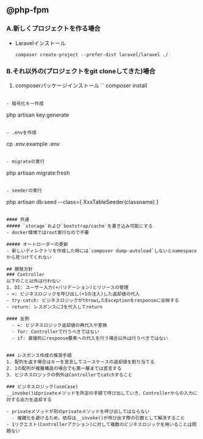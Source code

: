 ## @php-fpm
### A.新しくプロジェクトを作る場合
- Laravelインストール
  ```
  composer create-project --prefer-dist laravel/laravel ./
  ```

### B.それ以外の(プロジェクトをgit cloneしてきた)場合
1. composerパッケージインストール
  ``
  composer install
  ```

- 暗号化キー作成
  ```
  php artisan key:generate
  ```

- .envを作成
  ```
  cp .env.example .env
  ```

- migrateの実行
  ```
  php artisan migrate:fresh
  ```

- seederの実行
  ```
  php artisan db:seed --class={ XxxTableSeeder(classname) }
  ```

#### 共通
##### `storage`および`bootstrap/cache`を書き込み可能にする
- docker環境ではroot実行なので不要

##### オートローダーの更新
- 新しいディレクトリを作成した時には`composer dump-autoload`しないとnamespaceから見つけてくれない

## 開発方針
### Controller
  以下のこと以外は行わない
  1. DI: ユーザー入力(+バリデーション)とリソースの管理
  - =: ビジネスロジックを呼び出し(+1の注入)した返却値の代入
  - try-catch: ビジネスロジックがthrowしたExceptionをresponseに反映する
  - return: レスポンスに2を代入してreturn

  #### 反例
    - =: ビジネスロジック返却値の再代入や変換
    - for: Controllerで行うべきではない
    - if: 直接的にresponse要素への代入を行う場合以外は行うべきではない


### レスポンス作成の推奨手順
  1. 配列を返す場合はキーを宣言してユースケースの返却値を割り当てる
  2. 1の配列が複層構造の場合でも第一層までは宣言する
  3. ビジネスロジックの例外はControllerでcatchすること

### ビジネスロジック(useCase)
  __invoke()はprivateメソッドを所定の手順で呼び出していき、Controllerからの入力に対する出力を返却する

  - privateメソッドが別のprivateメソッドを呼び出してはならない
    - 複雑化を避けるため、依存は__invoke()が呼び出す際の引数として解決すること
  - 1リクエスト(Controllerアクション)に対して複数のビジネスロジックを用いることは問題ない
